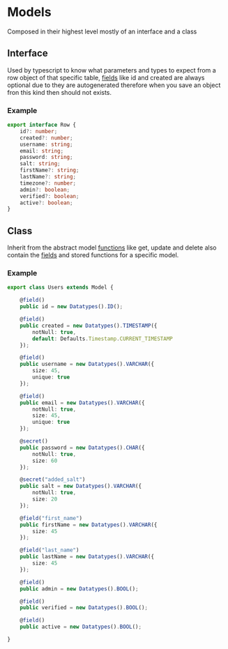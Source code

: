 # Models

Composed in their highest level mostly of an interface and a class

## Interface

Used by typescript to know what parameters and types to expect from a row object of that specific table, [fields](05-fields/01-index.md) like id and created are always optional due to they are autogenerated therefore when you save an object fron this kind then should not exists.

### Example

```typescript
export interface Row {
    id?: number;
    created?: number;
    username: string;
    email: string;
    password: string;
    salt: string;
    firstName?: string;
    lastName?: string;
    timezone?: number;
    admin?: boolean;
    verified?: boolean;
    active?: boolean;
}
```

## Class

Inherit from the abstract model [functions](03-functions.md) like get, update and delete also contain the [fields](05-fields/01-index.md) and stored functions for a specific model.

### Example

```typescript
export class Users extends Model {

    @field()
    public id = new Datatypes().ID();

    @field()
    public created = new Datatypes().TIMESTAMP({
        notNull: true,
        default: Defaults.Timestamp.CURRENT_TIMESTAMP
    });

    @field()
    public username = new Datatypes().VARCHAR({
        size: 45,
        unique: true
    });

    @field()
    public email = new Datatypes().VARCHAR({
        notNull: true,
        size: 45,
        unique: true
    });

    @secret()
    public password = new Datatypes().CHAR({
        notNull: true,
        size: 60
    });

    @secret("added_salt")
    public salt = new Datatypes().VARCHAR({
        notNull: true,
        size: 20
    });

    @field("first_name")
    public firstName = new Datatypes().VARCHAR({
        size: 45
    });

    @field("last_name")
    public lastName = new Datatypes().VARCHAR({
        size: 45
    });

    @field()
    public admin = new Datatypes().BOOL();

    @field()
    public verified = new Datatypes().BOOL();

    @field()
    public active = new Datatypes().BOOL();

}
```
